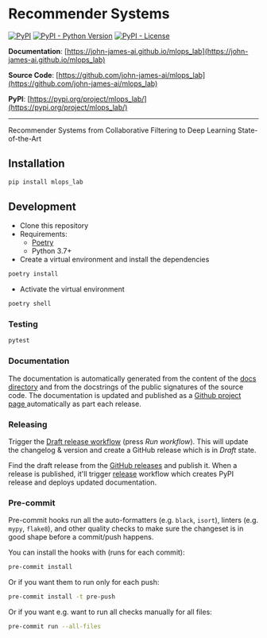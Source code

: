 # Recommender Systems

[![PyPI](https://img.shields.io/pypi/v/mlops_lab?style=flat-square)](https://pypi.python.org/pypi/mlops_lab/)
[![PyPI - Python Version](https://img.shields.io/pypi/pyversions/mlops_lab?style=flat-square)](https://pypi.python.org/pypi/mlops_lab/)
[![PyPI - License](https://img.shields.io/pypi/l/mlops_lab?style=flat-square)](https://pypi.python.org/pypi/mlops_lab/)

**Documentation**: [https://john-james-ai.github.io/mlops_lab](https://john-james-ai.github.io/mlops_lab)

**Source Code**: [https://github.com/john-james-ai/mlops_lab](https://github.com/john-james-ai/mlops_lab)

**PyPI**: [https://pypi.org/project/mlops_lab/](https://pypi.org/project/mlops_lab/)

---

Recommender Systems from Collaborative Filtering to Deep Learning State-of-the-Art

## Installation

```sh
pip install mlops_lab
```

## Development

* Clone this repository
* Requirements:
  * [Poetry](https://python-poetry.org/)
  * Python 3.7+
* Create a virtual environment and install the dependencies

```sh
poetry install
```

* Activate the virtual environment

```sh
poetry shell
```

### Testing

```sh
pytest
```

### Documentation

The documentation is automatically generated from the content of the [docs directory](./docs) and from the docstrings
 of the public signatures of the source code. The documentation is updated and published as a [Github project page
 ](https://pages.github.com/) automatically as part each release.

### Releasing

Trigger the [Draft release workflow](https://github.com/john-james-ai/mlops_lab/actions/workflows/draft_release.yml)
(press _Run workflow_). This will update the changelog & version and create a GitHub release which is in _Draft_ state.

Find the draft release from the
[GitHub releases](https://github.com/john-james-ai/mlops_lab/releases) and publish it. When
 a release is published, it'll trigger [release](https://github.com/john-james-ai/mlops_lab/blob/master/.github/workflows/release.yml) workflow which creates PyPI
 release and deploys updated documentation.

### Pre-commit

Pre-commit hooks run all the auto-formatters (e.g. `black`, `isort`), linters (e.g. `mypy`, `flake8`), and other quality
 checks to make sure the changeset is in good shape before a commit/push happens.

You can install the hooks with (runs for each commit):

```sh
pre-commit install
```

Or if you want them to run only for each push:

```sh
pre-commit install -t pre-push
```

Or if you want e.g. want to run all checks manually for all files:

```sh
pre-commit run --all-files
```
